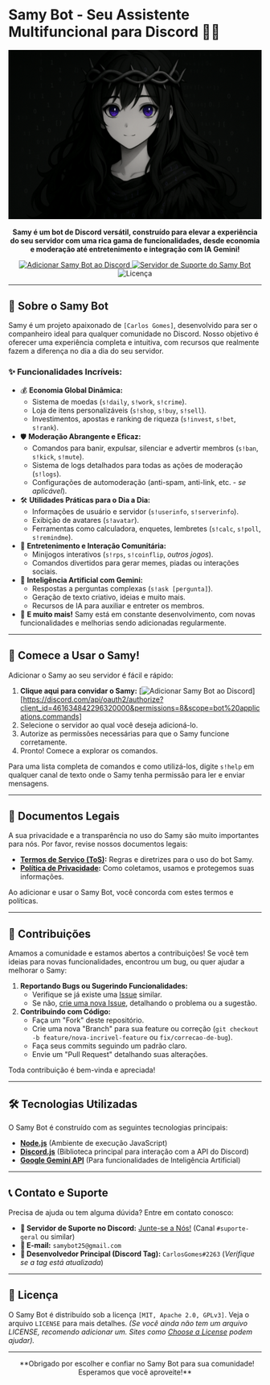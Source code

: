 # Samy Bot - Seu Assistente Multifuncional para Discord 🤖✨

<p align="center">
  <img src="samy-logo.png" alt="Banner do Bot Samy" width="750"/>
</p>

<p align="center">
  <strong>Samy é um bot de Discord versátil, construído para elevar a experiência do seu servidor com uma rica gama de funcionalidades, desde economia e moderação até entretenimento e integração com IA Gemini!</strong>
</p>

<p align="center">
  <a href="https://discord.com/api/oauth2/authorize?client_id=461634842296320000&permissions=8&scope=bot%20applications.commands">
    <img src="https://img.shields.io/badge/Adicione--me%20ao%20seu%20Servidor-7289DA?style=for-the-badge&logo=discord&logoColor=white" alt="Adicionar Samy Bot ao Discord">
  </a>
  <a href="https://discord.gg/haQPSP4EPR">
    <img src="https://img.shields.io/discord/[1377596166140592178]?label=Servidor%20de%20Suporte&logo=discord&style=for-the-badge&color=7289DA" alt="Servidor de Suporte do Samy Bot">
  </a>
  <img src="https://img.shields.io/github/license/carlosvcl/samy-bot?style=for-the-badge" alt="Licença">
  </p>

---

## 🌟 Sobre o Samy Bot

Samy é um projeto apaixonado de `[Carlos Gomes]`, desenvolvido para ser o companheiro ideal para qualquer comunidade no Discord. Nosso objetivo é oferecer uma experiência completa e intuitiva, com recursos que realmente fazem a diferença no dia a dia do seu servidor.

### ✨ Funcionalidades Incríveis:

* 💰 **Economia Global Dinâmica:**
    * Sistema de moedas (`s!daily`, `s!work`, `s!crime`).
    * Loja de itens personalizáveis (`s!shop`, `s!buy`, `s!sell`).
    * Investimentos, apostas e ranking de riqueza (`s!invest`, `s!bet`, `s!rank`).
* 🛡️ **Moderação Abrangente e Eficaz:**
    * Comandos para banir, expulsar, silenciar e advertir membros (`s!ban`, `s!kick`, `s!mute`).
    * Sistema de logs detalhados para todas as ações de moderação (`s!logs`).
    * Configurações de automoderação (anti-spam, anti-link, etc. - *se aplicável*).
* 🛠️ **Utilidades Práticas para o Dia a Dia:**
    * Informações de usuário e servidor (`s!userinfo`, `s!serverinfo`).
    * Exibição de avatares (`s!avatar`).
    * Ferramentas como calculadora, enquetes, lembretes (`s!calc`, `s!poll`, `s!remindme`).
* 🎉 **Entretenimento e Interação Comunitária:**
    * Minijogos interativos (`s!rps`, `s!coinflip`, *outros jogos*).
    * Comandos divertidos para gerar memes, piadas ou interações sociais.
* 🧠 **Inteligência Artificial com Gemini:**
    * Respostas a perguntas complexas (`s!ask [pergunta]`).
    * Geração de texto criativo, ideias e muito mais.
    * Recursos de IA para auxiliar e entreter os membros.
* 🔗 **E muito mais!** Samy está em constante desenvolvimento, com novas funcionalidades e melhorias sendo adicionadas regularmente.

---

## 🚀 Comece a Usar o Samy!

Adicionar o Samy ao seu servidor é fácil e rápido:

1.  **Clique aqui para convidar o Samy:** [![Adicionar Samy Bot ao Discord](https://img.shields.io/badge/Convidar%20Samy%20Bot-7289DA?style=flat-square&logo=discord&logoColor=white)][https://discord.com/api/oauth2/authorize?client_id=461634842296320000&permissions=8&scope=bot%20applications.commands]
2.  Selecione o servidor ao qual você deseja adicioná-lo.
3.  Autorize as permissões necessárias para que o Samy funcione corretamente.
4.  Pronto! Comece a explorar os comandos.

Para uma lista completa de comandos e como utilizá-los, digite `s!help` em qualquer canal de texto onde o Samy tenha permissão para ler e enviar mensagens.

---

## 📜 Documentos Legais

A sua privacidade e a transparência no uso do Samy são muito importantes para nós. Por favor, revise nossos documentos legais:

* **[Termos de Serviço (ToS)](https://github.com/carlosvcl/samy-bot-docs/blob/main/TERMOS_DE_SERVICO.md):** Regras e diretrizes para o uso do bot Samy.
* **[Política de Privacidade](https://github.com/carlosvcl/samy-bot-docs/blob/main/POLITICA_DE_PRIVACIDADE.md):** Como coletamos, usamos e protegemos suas informações.

Ao adicionar e usar o Samy Bot, você concorda com estes termos e políticas.

---

## 🤝 Contribuições

Amamos a comunidade e estamos abertos a contribuições! Se você tem ideias para novas funcionalidades, encontrou um bug, ou quer ajudar a melhorar o Samy:

1.  **Reportando Bugs ou Sugerindo Funcionalidades:**
    * Verifique se já existe uma [Issue](https://github.com/carlosvcl/samy-bot/issues) similar.
    * Se não, [crie uma nova Issue](https://github.com/carlosvcl/samy-bot/issues/new/choose), detalhando o problema ou a sugestão.
2.  **Contribuindo com Código:**
    * Faça um "Fork" deste repositório.
    * Crie uma nova "Branch" para sua feature ou correção (`git checkout -b feature/nova-incrivel-feature` ou `fix/correcao-de-bug`).
    * Faça seus commits seguindo um padrão claro.
    * Envie um "Pull Request" detalhando suas alterações.

Toda contribuição é bem-vinda e apreciada!

---

## 🛠️ Tecnologias Utilizadas

O Samy Bot é construído com as seguintes tecnologias principais:

* **[Node.js](https://nodejs.org/)** (Ambiente de execução JavaScript)
* **[Discord.js](https://discord.js.org/)** (Biblioteca principal para interação com a API do Discord)
* **[Google Gemini API](https://ai.google.dev/)** (Para funcionalidades de Inteligência Artificial)

---

## 📞 Contato e Suporte

Precisa de ajuda ou tem alguma dúvida? Entre em contato conosco:

* **💬 Servidor de Suporte no Discord:** [Junte-se a Nós!]([https://discord.gg/haQPSP4EPR]) (Canal `#suporte-geral` ou similar)
* **📧 E-mail:** `samybot25@gmail.com`
* **👤 Desenvolvedor Principal (Discord Tag):** `CarlosGomes#2263` (*Verifique se a tag está atualizada*)

---

## 📄 Licença

O Samy Bot é distribuído sob a licença `[MIT, Apache 2.0, GPLv3]`. Veja o arquivo `LICENSE` para mais detalhes.
*(Se você ainda não tem um arquivo LICENSE, recomendo adicionar um. Sites como [Choose a License](https://choosealicense.com/) podem ajudar).*

---

<p align="center">
  **Obrigado por escolher e confiar no Samy Bot para sua comunidade! Esperamos que você aproveite!**
</p>

